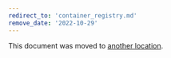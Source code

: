 ```yaml
---
redirect_to: 'container_registry.md'
remove_date: '2022-10-29'
---
```


This document was moved to [another location](container_registry.md).

<!-- This redirect file can be deleted after <2022-10-29>. -->
<!-- Redirects that point to other docs in the same project expire in three months. -->
<!-- Redirects that point to docs in a different project or site (link is not relative and starts with `https:`) expire in one year. -->
<!-- Before deletion, see: https://docs.gitlab.com/ee/development/documentation/redirects.html -->